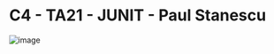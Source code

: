 # C4 - TA21 - JUNIT - Paul Stanescu
![image](https://user-images.githubusercontent.com/62121921/230342519-852e7da0-e1c5-4830-b4f8-3036f377ed62.png)
